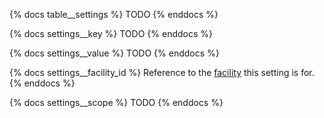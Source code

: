 {% docs table__settings %}
TODO
{% enddocs %}

{% docs settings__key %}
TODO
{% enddocs %}

{% docs settings__value %}
TODO
{% enddocs %}

{% docs settings__facility_id %}
Reference to the [facility](#!/source/source.tamanu.tamanu.facilities) this setting is for.
{% enddocs %}

{% docs settings__scope %}
TODO
{% enddocs %}

